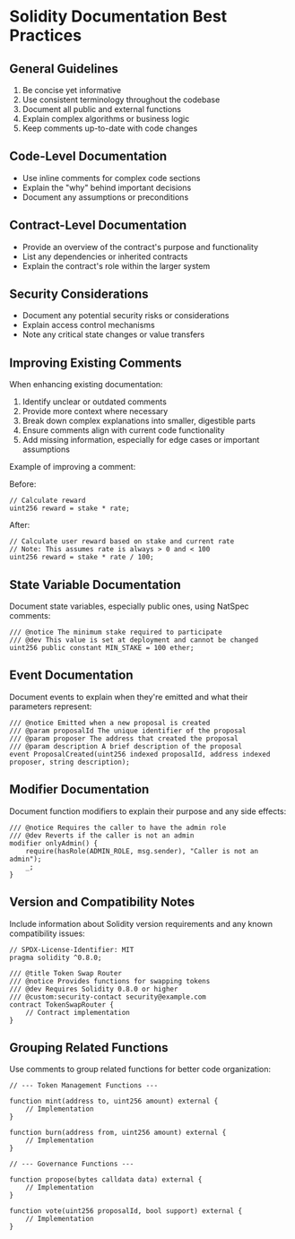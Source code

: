 # Solidity Documentation Best Practices

## General Guidelines

1. Be concise yet informative
2. Use consistent terminology throughout the codebase
3. Document all public and external functions
4. Explain complex algorithms or business logic
5. Keep comments up-to-date with code changes

## Code-Level Documentation

- Use inline comments for complex code sections
- Explain the "why" behind important decisions
- Document any assumptions or preconditions

## Contract-Level Documentation

- Provide an overview of the contract's purpose and functionality
- List any dependencies or inherited contracts
- Explain the contract's role within the larger system

## Security Considerations

- Document any potential security risks or considerations
- Explain access control mechanisms
- Note any critical state changes or value transfers

## Improving Existing Comments

When enhancing existing documentation:

1. Identify unclear or outdated comments
2. Provide more context where necessary
3. Break down complex explanations into smaller, digestible parts
4. Ensure comments align with current code functionality
5. Add missing information, especially for edge cases or important assumptions

Example of improving a comment:

Before:
```solidity
// Calculate reward
uint256 reward = stake * rate;
```

After:
```solidity
// Calculate user reward based on stake and current rate
// Note: This assumes rate is always > 0 and < 100
uint256 reward = stake * rate / 100;
```

## State Variable Documentation

Document state variables, especially public ones, using NatSpec comments:

```solidity
/// @notice The minimum stake required to participate
/// @dev This value is set at deployment and cannot be changed
uint256 public constant MIN_STAKE = 100 ether;
```

## Event Documentation

Document events to explain when they're emitted and what their parameters represent:

```solidity
/// @notice Emitted when a new proposal is created
/// @param proposalId The unique identifier of the proposal
/// @param proposer The address that created the proposal
/// @param description A brief description of the proposal
event ProposalCreated(uint256 indexed proposalId, address indexed proposer, string description);
```

## Modifier Documentation

Document function modifiers to explain their purpose and any side effects:

```solidity
/// @notice Requires the caller to have the admin role
/// @dev Reverts if the caller is not an admin
modifier onlyAdmin() {
    require(hasRole(ADMIN_ROLE, msg.sender), "Caller is not an admin");
    _;
}
```

## Version and Compatibility Notes

Include information about Solidity version requirements and any known compatibility issues:

```solidity
// SPDX-License-Identifier: MIT
pragma solidity ^0.8.0;

/// @title Token Swap Router
/// @notice Provides functions for swapping tokens
/// @dev Requires Solidity 0.8.0 or higher
/// @custom:security-contact security@example.com
contract TokenSwapRouter {
    // Contract implementation
}
```

## Grouping Related Functions

Use comments to group related functions for better code organization:

```solidity
// --- Token Management Functions ---

function mint(address to, uint256 amount) external {
    // Implementation
}

function burn(address from, uint256 amount) external {
    // Implementation
}

// --- Governance Functions ---

function propose(bytes calldata data) external {
    // Implementation
}

function vote(uint256 proposalId, bool support) external {
    // Implementation
}
```